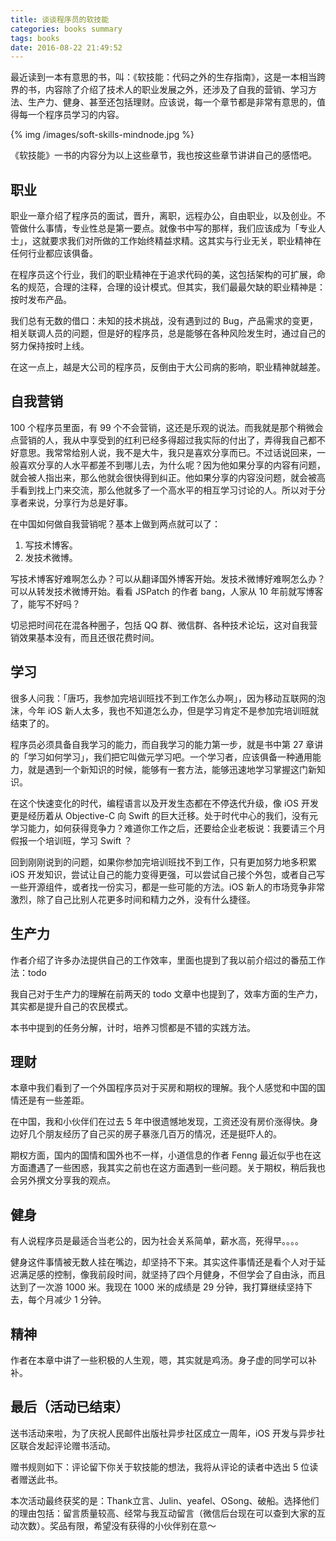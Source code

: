 ```yaml
---
title: 谈谈程序员的软技能
categories: books summary
tags: books
date: 2016-08-22 21:49:52
---
```



最近读到一本有意思的书，叫：《软技能：代码之外的生存指南》，这是一本相当跨界的书，内容除了介绍了技术人的职业发展之外，还涉及了自我的营销、学习方法、生产力、健身、甚至还包括理财。应该说，每一个章节都是非常有意思的，值得每一个程序员学习的内容。

{% img /images/soft-skills-mindnode.jpg %}

《软技能》一书的内容分为以上这些章节，我也按这些章节讲讲自己的感悟吧。

## 职业

职业一章介绍了程序员的面试，晋升，离职，远程办公，自由职业，以及创业。不管做什么事情，专业性总是第一要点。就像书中写的那样，我们应该成为「专业人士」，这就要求我们对所做的工作始终精益求精。这其实与行业无关，职业精神在任何行业都应该俱备。

在程序员这个行业，我们的职业精神在于追求代码的美，这包括架构的可扩展，命名的规范，合理的注释，合理的设计模式。但其实，我们最最欠缺的职业精神是：按时发布产品。

我们总有无数的借口：未知的技术挑战，没有遇到过的 Bug，产品需求的变更，相关联调人员的问题，但是好的程序员，总是能够在各种风险发生时，通过自己的努力保持按时上线。

在这一点上，越是大公司的程序员，反倒由于大公司病的影响，职业精神就越差。

## 自我营销

100 个程序员里面，有 99 个不会营销，这还是乐观的说法。而我就是那个稍微会点营销的人，我从中享受到的红利已经多得超过我实际的付出了，弄得我自己都不好意思。我常常给别人说，我不是大牛，我只是喜欢分享而已。不过话说回来，一般喜欢分享的人水平都差不到哪儿去，为什么呢？因为他如果分享的内容有问题，就会被人指出来，那么他就会很快得到纠正。他如果分享的内容没问题，就会被高手看到找上门来交流，那么他就多了一个高水平的相互学习讨论的人。所以对于分享者来说，分享行为总是好事。

在中国如何做自我营销呢？基本上做到两点就可以了：
 
 1. 写技术博客。
 1. 发技术微博。

写技术博客好难啊怎么办？可以从翻译国外博客开始。发技术微博好难啊怎么办？可以从转发技术微博开始。看看 JSPatch 的作者 bang，人家从 10 年前就写博客了，能写不好吗？

切忌把时间花在混各种圈子，包括 QQ 群、微信群、各种技术论坛，这对自我营销效果基本没有，而且还很花费时间。

## 学习

很多人问我：「唐巧，我参加完培训班找不到工作怎么办啊」，因为移动互联网的泡沫，今年 iOS 新人太多，我也不知道怎么办，但是学习肯定不是参加完培训班就结束了的。

程序员必须具备自我学习的能力，而自我学习的能力第一步，就是书中第 27 章讲的「学习如何学习」，我们把它叫做元学习吧。一个学习者，应该俱备一种通用能力，就是遇到一个新知识的时候，能够有一套方法，能够迅速地学习掌握这门新知识。

在这个快速变化的时代，编程语言以及开发生态都在不停迭代升级，像 iOS 开发更是经历着从 Objective-C 向 Swift 的巨大迁移。处于时代中心的我们，没有元学习能力，如何获得竞争力？难道你工作之后，还要给企业老板说：我要请三个月假报一个培训班，学习 Swift ？

回到刚刚说到的问题，如果你参加完培训班找不到工作，只有更加努力地多积累 iOS 开发知识，尝试让自己的能力变得更强，可以尝试自己接个外包，或者自己写一些开源组件，或者找一份实习，都是一些可能的方法。iOS 新人的市场竞争非常激烈，除了自己比别人花更多时间和精力之外，没有什么捷径。

## 生产力

作者介绍了许多办法提供自己的工作效率，里面也提到了我以前介绍过的番茄工作法：todo

我自己对于生产力的理解在前两天的 todo 文章中也提到了，效率方面的生产力，其实都是提升自己的农民模式。

本书中提到的任务分解，计时，培养习惯都是不错的实践方法。

## 理财

本章中我们看到了一个外国程序员对于买房和期权的理解。我个人感觉和中国的国情还是有一些差距。

在中国，我和小伙伴们在过去 5 年中很遗憾地发现，工资还没有房价涨得快。身边好几个朋友经历了自己买的房子暴涨几百万的情况，还是挺吓人的。

期权方面，国内的国情和国外也不一样，小道信息的作者 Fenng 最近似乎也在这方面遭遇了一些困惑，我其实之前也在这方面遇到一些问题。关于期权，稍后我也会另外撰文分享我的观点。

## 健身

有人说程序员是最适合当老公的，因为社会关系简单，薪水高，死得早。。。。

健身这件事情被无数人挂在嘴边，却坚持不下来。其实这件事情还是看个人对于延迟满足感的控制，像我前段时间，就坚持了四个月健身，不但学会了自由泳，而且达到了一次游 1000 米。我现在 1000 米的成绩是 29 分钟，我打算继续坚持下去，每个月减少 1 分钟。

## 精神

作者在本章中讲了一些积极的人生观，嗯，其实就是鸡汤。身子虚的同学可以补补。

## 最后（活动已结束）

送书活动来啦，为了庆祝人民邮件出版社异步社区成立一周年，iOS 开发与异步社区联合发起评论赠书活动。

赠书规则如下：评论留下你关于软技能的想法，我将从评论的读者中选出 5 位读者赠送此书。

本次活动最终获奖的是：Thank立言、Julin、yeafel、OSong、破船。选择他们的理由包括：留言质量较高、经常与我互动留言（微信后台现在可以查到大家的互动次数）。奖品有限，希望没有获得的小伙伴别在意～


